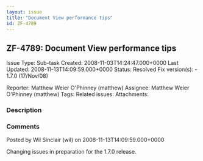 ```yaml
---
layout: issue
title: "Document View performance tips"
id: ZF-4789
---
```


ZF-4789: Document View performance tips
---------------------------------------

 Issue Type: Sub-task Created: 2008-11-03T14:24:47.000+0000 Last Updated: 2008-11-13T14:09:59.000+0000 Status: Resolved Fix version(s): - 1.7.0 (17/Nov/08)
 
 Reporter:  Matthew Weier O'Phinney (matthew)  Assignee:  Matthew Weier O'Phinney (matthew)  Tags: 
 Related issues: 
 Attachments: 
### Description

 

 

### Comments

Posted by Wil Sinclair (wil) on 2008-11-13T14:09:59.000+0000

Changing issues in preparation for the 1.7.0 release.

 

 